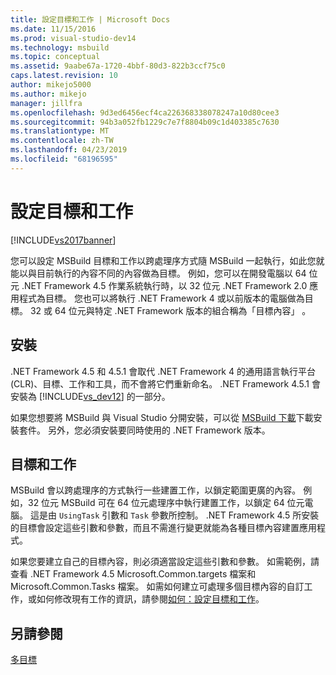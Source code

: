 ```yaml
---
title: 設定目標和工作 | Microsoft Docs
ms.date: 11/15/2016
ms.prod: visual-studio-dev14
ms.technology: msbuild
ms.topic: conceptual
ms.assetid: 9aabe67a-1720-4bbf-80d3-822b3ccf75c0
caps.latest.revision: 10
author: mikejo5000
ms.author: mikejo
manager: jillfra
ms.openlocfilehash: 9d3ed6456ecf4ca226368338078247a10d80cee3
ms.sourcegitcommit: 94b3a052fb1229c7e7f8804b09c1d403385c7630
ms.translationtype: MT
ms.contentlocale: zh-TW
ms.lasthandoff: 04/23/2019
ms.locfileid: "68196595"
---
```

# <a name="configuring-targets-and-tasks"></a>設定目標和工作
[!INCLUDE[vs2017banner](../includes/vs2017banner.md)]

您可以設定 MSBuild 目標和工作以跨處理序方式隨 MSBuild 一起執行，如此您就能以與目前執行的內容不同的內容做為目標。 例如，您可以在開發電腦以 64 位元 .NET Framework 4.5 作業系統執行時，以 32 位元 .NET Framework 2.0 應用程式為目標。 您也可以將執行 .NET Framework 4 或以前版本的電腦做為目標。 32 或 64 位元與特定 .NET Framework 版本的組合稱為「目標內容」  。  
  
## <a name="installation"></a>安裝  
 .NET Framework 4.5 和 4.5.1 會取代 .NET Framework 4 的通用語言執行平台 (CLR)、目標、工作和工具，而不會將它們重新命名。 .NET Framework 4.5.1 會安裝為 [!INCLUDE[vs_dev12](../includes/vs-dev12-md.md)] 的一部分。  
  
 如果您想要將 MSBuild 與 Visual Studio 分開安裝，可以從 [MSBuild 下載](http://go.microsoft.com/fwlink/?LinkId=309745)下載安裝套件。 另外，您必須安裝要同時使用的 .NET Framework 版本。  
  
## <a name="targets-and-tasks"></a>目標和工作  
 MSBuild 會以跨處理序的方式執行一些建置工作，以鎖定範圍更廣的內容。  例如，32 位元 MSBuild 可在 64 位元處理序中執行建置工作，以鎖定 64 位元電腦。 這是由 `UsingTask` 引數和 `Task` 參數所控制。 .NET Framework 4.5 所安裝的目標會設定這些引數和參數，而且不需進行變更就能為各種目標內容建置應用程式。  
  
 如果您要建立自己的目標內容，則必須適當設定這些引數和參數。 如需範例，請查看 .NET Framework 4.5 Microsoft.Common.targets 檔案和 Microsoft.Common.Tasks 檔案。  如需如何建立可處理多個目標內容的自訂工作，或如何修改現有工作的資訊，請參閱[如何：設定目標和工作](../msbuild/how-to-configure-targets-and-tasks.md)。  
  
## <a name="see-also"></a>另請參閱  
 [多目標](../msbuild/msbuild-multitargeting-overview.md)
